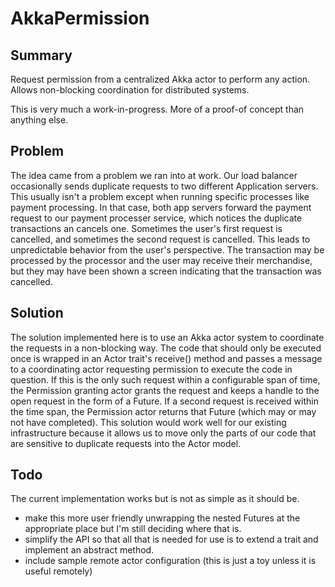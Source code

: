 AkkaPermission
==============

Summary
--------
Request permission from a centralized Akka actor to perform any action. Allows non-blocking coordination for distributed systems.

This is very much a work-in-progress. More of a proof-of concept than anything else.

Problem
---------
The idea came from a problem we ran into at work. Our load balancer occasionally sends duplicate requests to two different Application servers. This usually isn't a problem except when running specific processes like payment processing. In that case, both app servers forward the payment request to our payment processer service, which notices the duplicate transactions an cancels one. Sometimes the user's first request is cancelled, and sometimes the second request is cancelled. This leads to unpredictable behavior from the user's perspective. The transaction may be processed by the processor and the user may receive their merchandise, but they may have been shown a screen indicating that the transaction was cancelled.

Solution
---------
The solution implemented here is to use an Akka actor system to coordinate the requests in a non-blocking way. The code that should only be executed once is wrapped in an Actor trait's receive() method and passes a message to a coordinating actor requesting permission to execute the code in question. If this is the only such request within a configurable span of time, the Permission granting actor grants the request and keeps a handle to the open request in the form of a Future. If a second request is received within the time span, the Permission actor returns that Future (which may or may not have completed). This solution would work well for our existing infrastructure because it allows us to move only the parts of our code that are sensitive to duplicate requests into the Actor model.

Todo
-----
The current implementation works but is not as simple as it should be. 

* make this more user friendly unwrapping the nested Futures at the appropriate place but I'm still deciding where that is. 
* simplify the API so that all that is needed for use is to extend a trait and implement an abstract method.
* include sample remote actor configuration (this is just a toy unless it is useful remotely)
